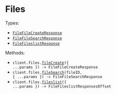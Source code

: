 # Files

Types:

- <code><a href="./src/resources/files.ts">FileFileCreateResponse</a></code>
- <code><a href="./src/resources/files.ts">FileFileSearchResponse</a></code>
- <code><a href="./src/resources/files.ts">FileFileslistResponse</a></code>

Methods:

- <code title="post /files/">client.files.<a href="./src/resources/files.ts">fileCreate</a>({ ...params }) -> FileFileCreateResponse</code>
- <code title="get /files/{file_id}/search">client.files.<a href="./src/resources/files.ts">fileSearch</a>(fileID, { ...params }) -> FileFileSearchResponse</code>
- <code title="get /files/">client.files.<a href="./src/resources/files.ts">fileslist</a>({ ...params }) -> FileFileslistResponsesOffset</code>
